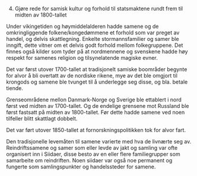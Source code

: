 4. Gjøre rede for samisk kultur og forhold til statsmaktene rundt frem til midten av 1800-tallet

Under vikingetiden og høymiddelalderen hadde samene og de omkringliggende folkene/kongedømmene et forhold som var preget av handel, og delvis skattlegning. Enkelte stormannsfamilier og samer ble inngift, dette vitner om et delvis godt forhold mellom folkegruppene. Det finnes også kilder som tyder på at nordmennene og svenskene hadde høy respekt for samenes religion og tilsynelatende magiske evner.

Det var først utover 1700-tallet at tradisjonelt samiske boområder begynte for alvor å bli overtatt av de nordiske rikene, mye av det ble omgjort til krongods og samene ble tvunget til å underlegge seg disse, og bla. betale tiende.

Grenseområdene mellon Danmark-Norge og Sverige ble ettablert i nord først ved midten av 1700-tallet. Og de endelige grensene mot Russland ble først fastsatt på midten av 1800-tallet. Før dette hadde samene ved noen tilfeller blitt skattlagt dobbelt.

Det var ført utover 1850-tallet at fornorskningspolitikken tok for alvor fart.

Den tradisjonelle levemåten til samene varierte med hva de livnærte seg av. Reindriftssamene og samer som eller levde av jakt og samling var ofte organisert inn i Siidaer, disse besto av en eller flere familiegrupper som samarbeite om reindriften. Noen siidaer var også noe permanent og fungerte som samlingspunkter og handelssteder for samene.
